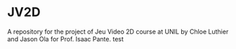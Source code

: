 # JV2D

A repository for the project of Jeu Video 2D course at UNIL by Chloe Luthier and Jason Ola for Prof. Isaac Pante.
test